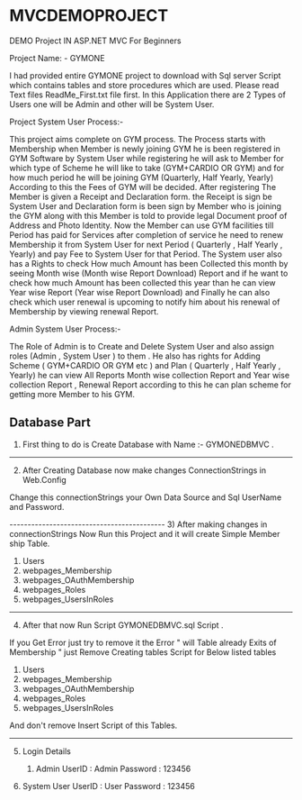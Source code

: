 # MVCDEMOPROJECT

DEMO Project IN ASP.NET MVC For Beginners

Project Name: - GYMONE

I had provided entire GYMONE project to download with Sql server Script which
contains tables and store procedures which are used.
Please read Text files ReadMe_First.txt file first.
In this Application there are 2 Types of Users one will be Admin and other will be System
User.

Project System User Process:-

This project aims complete on GYM process. The Process starts with Membership when
Member is newly joining GYM he is been registered in GYM Software by System User
while registering he will ask to Member for which type of Scheme he will like to take
(GYM+CARDIO OR GYM) and for how much period he will be joining GYM (Quarterly,
Half Yearly, Yearly) According to this the Fees of GYM will be decided. After registering
The Member is given a Receipt and Declaration form. the Receipt is sign be System User
and Declaration form is been sign by Member who is joining the GYM along with this
Member is told to provide legal Document proof of Address and Photo Identity. Now the
Member can use GYM facilities till Period has paid for Services after completion of service
he need to renew Membership it from System User for next Period ( Quarterly , Half Yearly ,
Yearly) and pay Fee to System User for that Period.
The System user also has a Rights to check How much Amount has been Collected this
month by seeing Month wise (Month wise Report Download) Report and if he want to check
how much Amount has been collected this year than he can view Year wise Report (Year
wise Report Download) and Finally he can also check which user renewal is upcoming to
notify him about his renewal of Membership by viewing renewal Report.

Admin System User Process:-

The Role of Admin is to Create and Delete System User and also assign roles (Admin ,
System User ) to them . He also has rights for Adding Scheme ( GYM+CARDIO OR GYM
etc ) and Plan ( Quarterly , Half Yearly , Yearly) he can view All Reports Month wise
collection Report and Year wise collection Report , Renewal Report according to this he can
plan scheme for getting more Member to his GYM.


Database Part
-------------------------------------------
1) First thing to do is Create Database with Name :- GYMONEDBMVC .

-------------------------------------------
2) After Creating Database now make changes ConnectionStrings in Web.Config

  Change this connectionStrings your Own Data Source and Sql UserName and Password.

  <connectionStrings>
    <add name="Mystring" connectionString="Data Source=sai-pc;Database=GYMONEDBMVC;UID=sa;Password=Pass$123" providerName="System.Data.SqlClient" />
  </connectionStrings>
-------------------------------------------
3) After making changes in connectionStrings Now Run this Project and it will create Simple Member ship Table.

1. Users
2. webpages_Membership
3. webpages_OAuthMembership
4. webpages_Roles
5. webpages_UsersInRoles

-------------------------------------------

4) After that now Run Script GYMONEDBMVC.sql Script .

If you Get Error just try to remove it the Error " will Table already Exits of Membership " just Remove Creating tables Script for Below listed tables 

1. Users
2. webpages_Membership
3. webpages_OAuthMembership
4. webpages_Roles
5. webpages_UsersInRoles

And don't remove Insert Script of this Tables.

-------------------------------------------
   
5) Login Details
  
   1) Admin 
       UserID : Admin 
       Password : 123456

  2) System User
      UserID : User
       Password : 123456

